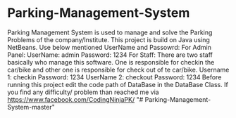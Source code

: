 # Parking-Management-System
Parking Management System is used to manage and solve the Parking Problems of the company/Institute. This project is build on Java using NetBeans.
Use below mentioned UserName and Passowrd:
For Admin Panel:
UserName: admin
Password: 1234
For Staff:
There are two staff basically who manage this software. One is responsible for checkin the car/bike and 
other one is responsible for check out of te car/bike.
Username 1: checkin
Password: 1234
UserName 2: checkout
Password: 1234
Before running this project edit the code path of DataBase in the DataBase Class.
If you find any difficulty/ problem than reached me via https://www.facebook.com/CodingNinjaPK/
"# Parking-Management-System-master" 
